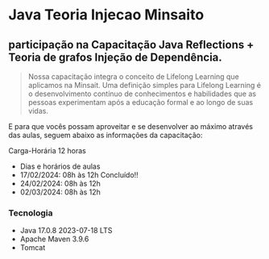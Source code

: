 # Java Teoria Injecao Minsaito

## participação na Capacitação Java Reflections + Teoria de grafos Injeção de Dependência.

> Nossa capacitação integra o conceito de Lifelong Learning que aplicamos na Minsait.
> Uma definição simples para Lifelong Learning é o desenvolvimento contínuo de conhecimentos e habilidades que  as pessoas experimentam após a educação formal e ao longo de suas vidas.

E para que vocês possam aproveitar e se desenvolver ao máximo através das aulas, seguem abaixo as informações da capacitação:

Carga-Horária
 12 horas 

* Dias e horários de aulas
* 17/02/2024: 08h às 12h Concluído!!
* 24/02/2024: 08h às 12h
* 02/03/2024: 08h às 12h

### Tecnologia

* Java 17.0.8 2023-07-18 LTS
* Apache Maven 3.9.6
* Tomcat
